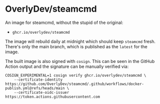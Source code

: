 # OverlyDev/steamcmd

An image for steamcmd, without the stupid of the original:

- `ghcr.io/overlydev/steamcmd`

The image will rebuild daily at midnight which should keep `steamcmd` fresh. There's only the main branch, which is published as the `latest` for the image.

The built image is also signed with `cosign`. This can be seen in the GitHub Action output and the signature can be manually verified via:
```shell
COSIGN_EXPERIMENTAL=1 cosign verify ghcr.io/overlydev/steamcmd \
    --certificate-identity https://github.com/OverlyDev/steamcmd/.github/workflows/docker-publish.yml@refs/heads/main \
    --certificate-oidc-issuer https://token.actions.githubusercontent.com
```
